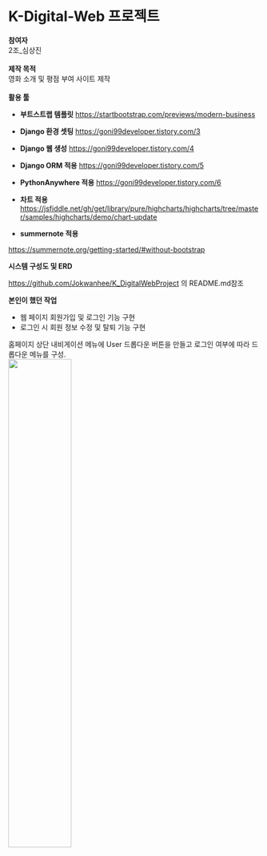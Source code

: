 # K-Digital-Web 프로젝트
**참여자**<br>
2조_심상진<br><br>
**제작 목적**<br>
영화 소개 및 평점 부여 사이트 제작<br><br>
**활용 툴**
- **부트스트랩 템플릿**
https://startbootstrap.com/previews/modern-business <br>
- **Django 환경 셋팅**
https://goni99developer.tistory.com/3 <br>
- **Django 웹 생성**
https://goni99developer.tistory.com/4 <br>
- **Django ORM 적용**
https://goni99developer.tistory.com/5 <br>
- **PythonAnywhere 적용**
https://goni99developer.tistory.com/6 <br>
- **차트 적용**
https://jsfiddle.net/gh/get/library/pure/highcharts/highcharts/tree/master/samples/highcharts/demo/chart-update <br>

- **summernote 적용**

https://summernote.org/getting-started/#without-bootstrap <br>

**시스템 구성도 및 ERD**

https://github.com/Jokwanhee/K_DigitalWebProject 의 README.md참조


**본인이 했던 작업**
- 웹 페이지 회원가입 및 로그인 기능 구현
- 로그인 시 회원 정보 수정 및 탈퇴 기능 구현

홈페이지 상단 내비게이션 메뉴에 User 드롭다운 버튼을 만들고 로그인 여부에 따라 드롭다운 메뉴를 구성. <br>
<img src="https://user-images.githubusercontent.com/99372311/158532611-7e0af2cb-f13c-40cd-a8ce-ad0b611b8e62.jpg" style="width:50%">
